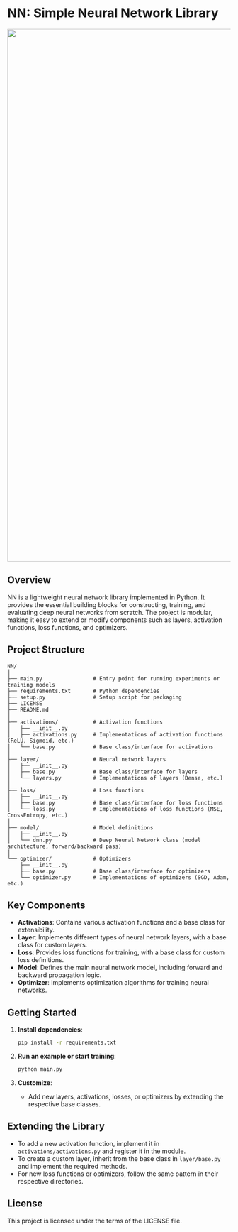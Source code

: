 # NN:  Simple Neural Network Library

<img src="https://media.springernature.com/lw685/springer-static/image/art%3A10.1038%2Fs41377-024-01590-3/MediaObjects/41377_2024_1590_Fig3_HTML.png" width="1200">

## Overview

NN is a lightweight neural network library implemented in Python. It provides the essential building blocks for constructing, training, and evaluating deep neural networks from scratch. The project is modular, making it easy to extend or modify components such as layers, activation functions, loss functions, and optimizers.

## Project Structure

```
NN/
│
├── main.py                # Entry point for running experiments or training models
├── requirements.txt       # Python dependencies
├── setup.py               # Setup script for packaging
├── LICENSE
├── README.md
│
├── activations/           # Activation functions
│   ├── __init__.py
│   ├── activations.py     # Implementations of activation functions (ReLU, Sigmoid, etc.)
│   └── base.py            # Base class/interface for activations
│
├── layer/                 # Neural network layers
│   ├── __init__.py
│   ├── base.py            # Base class/interface for layers
│   └── layers.py          # Implementations of layers (Dense, etc.)
│
├── loss/                  # Loss functions
│   ├── __init__.py
│   ├── base.py            # Base class/interface for loss functions
│   └── loss.py            # Implementations of loss functions (MSE, CrossEntropy, etc.)
│
├── model/                 # Model definitions
│   ├── __init__.py
│   └── dnn.py             # Deep Neural Network class (model architecture, forward/backward pass)
│
└── optimizer/             # Optimizers
    ├── __init__.py
    ├── base.py            # Base class/interface for optimizers
    └── optimizer.py       # Implementations of optimizers (SGD, Adam, etc.)
```

## Key Components

- **Activations**: Contains various activation functions and a base class for extensibility.
- **Layer**: Implements different types of neural network layers, with a base class for custom layers.
- **Loss**: Provides loss functions for training, with a base class for custom loss definitions.
- **Model**: Defines the main neural network model, including forward and backward propagation logic.
- **Optimizer**: Implements optimization algorithms for training neural networks.

## Getting Started

1. **Install dependencies**:

   ```bash
   pip install -r requirements.txt
   ```

2. **Run an example or start training**:

   ```bash
   python main.py
   ```

3. **Customize**:
   - Add new layers, activations, losses, or optimizers by extending the respective base classes.

## Extending the Library

- To add a new activation function, implement it in `activations/activations.py` and register it in the module.
- To create a custom layer, inherit from the base class in `layer/base.py` and implement the required methods.
- For new loss functions or optimizers, follow the same pattern in their respective directories.

## License

This project is licensed under the terms of the LICENSE file.
